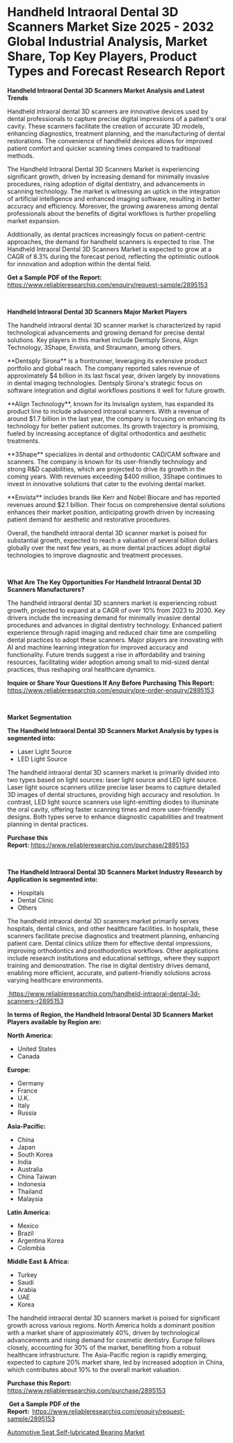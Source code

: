 <p><h1>Handheld Intraoral Dental 3D Scanners Market Size 2025 - 2032 Global Industrial Analysis, Market Share, Top Key Players, Product Types and Forecast Research Report</h1></p><p><strong>Handheld Intraoral Dental 3D Scanners Market Analysis and Latest Trends</strong></p>
<p><p>Handheld intraoral dental 3D scanners are innovative devices used by dental professionals to capture precise digital impressions of a patient's oral cavity. These scanners facilitate the creation of accurate 3D models, enhancing diagnostics, treatment planning, and the manufacturing of dental restorations. The convenience of handheld devices allows for improved patient comfort and quicker scanning times compared to traditional methods.</p><p>The Handheld Intraoral Dental 3D Scanners Market is experiencing significant growth, driven by increasing demand for minimally invasive procedures, rising adoption of digital dentistry, and advancements in scanning technology. The market is witnessing an uptick in the integration of artificial intelligence and enhanced imaging software, resulting in better accuracy and efficiency. Moreover, the growing awareness among dental professionals about the benefits of digital workflows is further propelling market expansion.</p><p>Additionally, as dental practices increasingly focus on patient-centric approaches, the demand for handheld scanners is expected to rise. The Handheld Intraoral Dental 3D Scanners Market is expected to grow at a CAGR of 8.3% during the forecast period, reflecting the optimistic outlook for innovation and adoption within the dental field.</p></p>
<p><strong>Get a Sample PDF of the Report:&nbsp;</strong> <a href="https://www.reliableresearchiq.com/enquiry/request-sample/2895153?utm_campaign=2310&utm_medium=2&utm_source=Github&utm_content=ia&utm_term=15032025&utm_id=handheld-intraoral-dental-3d-scanners">https://www.reliableresearchiq.com/enquiry/request-sample/2895153</a></p>
<p>&nbsp;</p>
<p><strong>Handheld Intraoral Dental 3D Scanners Major Market Players</strong></p>
<p><p>The handheld intraoral dental 3D scanner market is characterized by rapid technological advancements and growing demand for precise dental solutions. Key players in this market include Dentsply Sirona, Align Technology, 3Shape, Envista, and Straumann, among others.</p><p>**Dentsply Sirona** is a frontrunner, leveraging its extensive product portfolio and global reach. The company reported sales revenue of approximately $4 billion in its last fiscal year, driven largely by innovations in dental imaging technologies. Dentsply Sirona's strategic focus on software integration and digital workflows positions it well for future growth.</p><p>**Align Technology**, known for its Invisalign system, has expanded its product line to include advanced intraoral scanners. With a revenue of around $1.7 billion in the last year, the company is focusing on enhancing its technology for better patient outcomes. Its growth trajectory is promising, fueled by increasing acceptance of digital orthodontics and aesthetic treatments.</p><p>**3Shape** specializes in dental and orthodontic CAD/CAM software and scanners. The company is known for its user-friendly technology and strong R&D capabilities, which are projected to drive its growth in the coming years. With revenues exceeding $400 million, 3Shape continues to invest in innovative solutions that cater to the evolving dental market.</p><p>**Envista** includes brands like Kerr and Nobel Biocare and has reported revenues around $2.1 billion. Their focus on comprehensive dental solutions enhances their market position, anticipating growth driven by increasing patient demand for aesthetic and restorative procedures.</p><p>Overall, the handheld intraoral dental 3D scanner market is poised for substantial growth, expected to reach a valuation of several billion dollars globally over the next few years, as more dental practices adopt digital technologies to improve diagnostic and treatment processes.</p></p>
<p>&nbsp;</p>
<p><strong>What Are The Key Opportunities For Handheld Intraoral Dental 3D Scanners Manufacturers?</strong></p>
<p><p>The handheld intraoral dental 3D scanners market is experiencing robust growth, projected to expand at a CAGR of over 10% from 2023 to 2030. Key drivers include the increasing demand for minimally invasive dental procedures and advances in digital dentistry technology. Enhanced patient experience through rapid imaging and reduced chair time are compelling dental practices to adopt these scanners. Major players are innovating with AI and machine learning integration for improved accuracy and functionality. Future trends suggest a rise in affordability and training resources, facilitating wider adoption among small to mid-sized dental practices, thus reshaping oral healthcare dynamics.</p></p>
<p><strong>Inquire or Share Your Questions If Any Before Purchasing This Report:</strong> <a href="https://www.reliableresearchiq.com/enquiry/pre-order-enquiry/2895153?utm_campaign=2310&utm_medium=2&utm_source=Github&utm_content=ia&utm_term=15032025&utm_id=handheld-intraoral-dental-3d-scanners">https://www.reliableresearchiq.com/enquiry/pre-order-enquiry/2895153</a></p>
<p>&nbsp;</p>
<p><strong>Market Segmentation</strong></p>
<p><strong>The Handheld Intraoral Dental 3D Scanners Market Analysis by types is segmented into:</strong></p>
<p><ul><li>Laser Light Source</li><li>LED Light Source</li></ul></p>
<p><p>The handheld intraoral dental 3D scanners market is primarily divided into two types based on light sources: laser light source and LED light source. Laser light source scanners utilize precise laser beams to capture detailed 3D images of dental structures, providing high accuracy and resolution. In contrast, LED light source scanners use light-emitting diodes to illuminate the oral cavity, offering faster scanning times and more user-friendly designs. Both types serve to enhance diagnostic capabilities and treatment planning in dental practices.</p></p>
<p><strong>Purchase this Report:&nbsp;</strong><a href="https://www.reliableresearchiq.com/purchase/2895153?utm_campaign=2310&utm_medium=2&utm_source=Github&utm_content=ia&utm_term=15032025&utm_id=handheld-intraoral-dental-3d-scanners">https://www.reliableresearchiq.com/purchase/2895153</a></p>
<p>&nbsp;</p>
<p><strong>The Handheld Intraoral Dental 3D Scanners Market Industry Research by Application is segmented into:</strong></p>
<p><ul><li>Hospitals</li><li>Dental Clinic</li><li>Others</li></ul></p>
<p><p>The handheld intraoral dental 3D scanners market primarily serves hospitals, dental clinics, and other healthcare facilities. In hospitals, these scanners facilitate precise diagnostics and treatment planning, enhancing patient care. Dental clinics utilize them for effective dental impressions, improving orthodontics and prosthodontics workflows. Other applications include research institutions and educational settings, where they support training and demonstration. The rise in digital dentistry drives demand, enabling more efficient, accurate, and patient-friendly solutions across varying healthcare environments.</p></p>
<p><a href="https://www.reliableresearchiq.com/handheld-intraoral-dental-3d-scanners-r2895153?utm_campaign=2310&utm_medium=2&utm_source=Github&utm_content=ia&utm_term=15032025&utm_id=handheld-intraoral-dental-3d-scanners">&nbsp;https://www.reliableresearchiq.com/handheld-intraoral-dental-3d-scanners-r2895153</a></p>
<p><strong>In terms of Region, the Handheld Intraoral Dental 3D Scanners Market Players available by Region are:</strong></p>
<p>
    <p> <strong> North America: </strong>
        <ul>
            <li>United States</li>
            <li>Canada</li>
        </ul>
        </p> 
    <p> <strong> Europe: </strong>
        <ul>
            <li>Germany</li>
            <li>France</li>
            <li>U.K.</li>
            <li>Italy</li>
            <li>Russia</li>
        </ul>
        </p> 
    <p> <strong> Asia-Pacific: </strong>
        <ul>
            <li>China</li>
            <li>Japan</li>
            <li>South Korea</li>
            <li>India</li>
            <li>Australia</li>
            <li>China Taiwan</li>
            <li>Indonesia</li>
            <li>Thailand</li>
            <li>Malaysia</li>
        </ul>
        </p> 
    <p> <strong> Latin America: </strong>
        <ul>
            <li>Mexico</li>
            <li>Brazil</li>
            <li>Argentina Korea</li>
            <li>Colombia</li>
        </ul>
        </p> 
    <p> <strong> Middle East & Africa: </strong>
        <ul>
            <li>Turkey</li>
            <li>Saudi</li>
            <li>Arabia</li>
            <li>UAE</li>
            <li>Korea</li>
        </ul>
    </p>
    </p>
<p><p>The handheld intraoral dental 3D scanners market is poised for significant growth across various regions. North America holds a dominant position with a market share of approximately 40%, driven by technological advancements and rising demand for cosmetic dentistry. Europe follows closely, accounting for 30% of the market, benefiting from a robust healthcare infrastructure. The Asia-Pacific region is rapidly emerging, expected to capture 20% market share, led by increased adoption in China, which contributes about 10% to the overall market valuation.</p></p>
<p><strong>Purchase this Report: </strong><a href="https://www.reliableresearchiq.com/purchase/2895153?utm_campaign=2310&utm_medium=2&utm_source=Github&utm_content=ia&utm_term=15032025&utm_id=handheld-intraoral-dental-3d-scanners">https://www.reliableresearchiq.com/purchase/2895153</a></p>
<p>&nbsp;<strong>Get a Sample PDF of the Report:&nbsp;&nbsp;</strong><a href="https://www.reliableresearchiq.com/enquiry/request-sample/2895153?utm_campaign=2310&utm_medium=2&utm_source=Github&utm_content=ia&utm_term=15032025&utm_id=handheld-intraoral-dental-3d-scanners">https://www.reliableresearchiq.com/enquiry/request-sample/2895153</a></p>
<p><strong></strong></p>
<p><p><a href="https://github.com/edacruz6/Market-Research-Report-List-1/blob/main/automotive-seat-self-lubricated-bearing-market.md?utm_campaign=2310&utm_medium=2&utm_source=Github&utm_content=ia&utm_term=15032025&utm_id=handheld-intraoral-dental-3d-scanners">Automotive Seat Self-lubricated Bearing Market</a></p></p>
